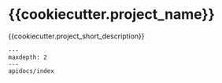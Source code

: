 # {{cookiecutter.project_name}}

{{cookiecutter.project_short_description}}

```{toctree}
---
maxdepth: 2
---
apidocs/index
```
